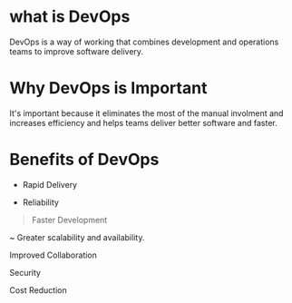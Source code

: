
# what is DevOps
DevOps is a way of working that combines development and operations teams to improve software delivery. 


# Why DevOps is Important
It's important because it eliminates the most of the manual involment and increases efficiency and helps teams deliver better software and faster.


# Benefits of DevOps

* Rapid Delivery

- Reliability

>  Faster Development

~ Greater scalability and availability.

Improved Collaboration

Security

Cost Reduction



